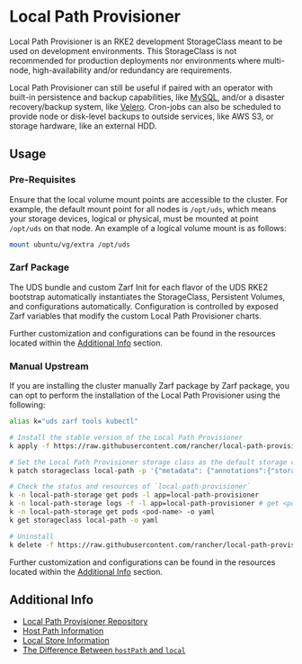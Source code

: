 # Local Path Provisioner

Local Path Provisioner is an RKE2 development StorageClass meant to be used on development environments. This StorageClass is not recommended for production deployments nor environments where multi-node, high-availability and/or redundancy are requirements.

Local Path Provisioner can still be useful if paired with an operator with built-in persistence and backup capabilities, like [MySQL](https://dev.mysql.com/doc/mysql-operator/en/mysql-operator-backups.html), and/or a disaster recovery/backup system, like [Velero](https://velero.io/docs/). Cron-jobs can also be scheduled to provide node or disk-level backups to outside services, like AWS S3, or storage hardware, like an external HDD.

## Usage

### Pre-Requisites

Ensure that the local volume mount points are accessible to the cluster. For example, the default mount point for all nodes is `/opt/uds`, which means your storage devices, logical or physical, must be mounted at point `/opt/uds` on that node. An example of a logical volume mount is as follows:

```bash
mount ubuntu/vg/extra /opt/uds
```

### Zarf Package

The UDS bundle and custom Zarf Init for each flavor of the UDS RKE2 bootstrap automatically instantiates the StorageClass, Persistent Volumes, and configurations automatically. Configuration is controlled by exposed Zarf variables that modify the custom Local Path Provisioner charts.

Further customization and configurations can be found in the resources located within the [Additional Info](#additional-info) section.

### Manual Upstream

If you are installing the cluster manually Zarf package by Zarf package, you can opt to perform the installation of the Local Path Provisioner using the following:

```bash
alias k="uds zarf tools kubectl"

# Install the stable version of the Local Path Provisioner
k apply -f https://raw.githubusercontent.com/rancher/local-path-provisioner/v0.0.26/deploy/local-path-storage.yaml

# Set the Local Path Provisioner storage class as the default storage class:
k patch storageclass local-path -p '{"metadata": {"annotations":{"storageclass.kubernetes.io/is-default-class":"true"}}}'

# Check the status and resources of `local-path-provisioner`
k -n local-path-storage get pods -l app=local-path-provisioner
k -n local-path-storage logs -f -l app=local-path-provisioner # get <pod-name>
k -n local-path-storage get pods <pod-name> -o yaml
k get storageclass local-path -o yaml

# Uninstall
k delete -f https://raw.githubusercontent.com/rancher/local-path-provisioner/v0.0.26/deploy/local-path-storage.yaml
```

Further customization and configurations can be found in the resources located within the [Additional Info](#additional-info) section.

## Additional Info

- [Local Path Provisioner Repository](https://github.com/rancher/local-path-provisioner)
- [Host Path Information](https://kubernetes.io/docs/concepts/storage/volumes/#hostpath)
- [Local Store Information](https://kubernetes.io/docs/concepts/storage/volumes/#local)
- [The Difference Between `hostPath` and `local`](https://stackoverflow.com/a/63492933)
